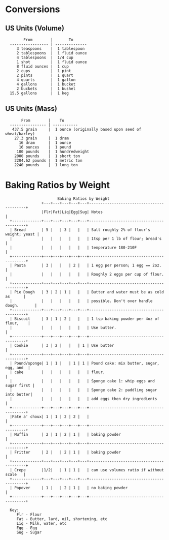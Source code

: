 Conversions
===========

US Units (Volume)
-----------------

            From        |       To              
      ----------------- | --------------  
         3 teaspoons    |  1 tablespoon   
         2 tablespoons  |  1 fluid ounce  
         4 tablespoons  |  1/4 cup        
         1 shot         |  1 fluid ounce  
         8 fluid ounces |  1 cup          
         2 cups         |  1 pint         
         2 pints        |  1 quart        
         4 quarts       |  1 gallon       
         4 gallons      |  1 bucket       
         2 buckets      |  1 bushel       
      15.5 gallons      |  1 keg          


US Units (Mass)
---------------

           From        |    To
      ---------------- | -----------
       437.5 grain     |  1 ounce (originally based upon seed of wheat/barley)
        27.3 grain     |  1 dram
          16 dram      |  1 ounce 
          16 ounces    |  1 pound
         100 pounds    |  1 hundredweight
        2000 pounds    |  1 short ton
        2204.62 pounds |  1 metric ton
        2240 pounds    |  1 long ton



Baking Ratios by Weight
=======================

                           Baking Ratios by Weight
                    +---+---+---+---+---+------------------------------------------+
                    |Flr|Fat|Liq|Egg|Sug| Notes                                    |
      +-------------+---+---+---+---+---+------------------------------------------+
      | Bread       | 5 |   | 3 |   |   | Salt roughly 2% of flour's weight; yeast |
      |             |   |   |   |   |   | 1tsp per 1 lb of flour; bread's          |
      |             |   |   |   |   |   | temperature 180-210F                     |
      +-------------+---+---+---+---+---+------------------------------------------+
      | Pasta       | 3 |   |   | 2 |   | 1 egg per person; 1 egg == 2oz.          |
      |             |   |   |   |   |   | Roughly 2 eggs per cup of flour.         |
      +-------------+---+---+---+---+---+------------------------------------------+
      | Pie Dough   | 3 | 2 | 1 |   |   | Butter and water must be as cold as      |
      |             |   |   |   |   |   | possible. Don't over handle dough.       |
      +-------------+---+---+---+---+---+------------------------------------------+
      | Biscuit     | 3 | 1 | 2 |   |   | 1 tsp baking powder per 4oz of flour,    |
      |             |   |   |   |   |   | Use butter.                              |
      +-------------+---+---+---+---+---+------------------------------------------+
      | Cookie      | 3 | 2 |   |   | 1 | Use butter                               |
      +-------------+---+---+---+---+---+------------------------------------------+
      | Pound/sponge| 1 | 1 |   | 1 | 1 | Pound cake: mix butter, sugar, egg, and  |
      | cake        |   |   |   |   |   | flour.                                   |
      |             |   |   |   |   |   | Sponge cake 1: whip eggs and sugar first |
      |             |   |   |   |   |   | Sponge cake 2: paddling sugar into butter|
      |             |   |   |   |   |   | add eggs then dry ingredients            |
      +-------------+---+---+---+---+---+------------------------------------------+
      |Pate a' choux| 1 | 1 | 2 | 2 |   |                                          |
      +-------------+---+---+---+---+---+------------------------------------------+
      | Muffin      | 2 | 1 | 2 | 1 |   | baking powder                            |
      +-------------+---+---+---+---+---+------------------------------------------+
      | Fritter     | 2 |   | 2 | 1 |   | baking powder                            |
      +-------------+---+---+---+---+---+------------------------------------------+
      | Crepe       |1/2|   | 1 | 1 |   | can use volumes ratio if without scale   |
      +-------------+---+---+---+---+---+------------------------------------------+
      | Popover     | 1 |   | 2 | 1 |   | no baking powder                         |
      +-------------+---+---+---+---+---+------------------------------------------+

      Key:
         Flr - Flour
         Fat - Butter, lard, oil, shortening, etc
         Liq - Milk, water, etc
         Egg - Egg
         Sug - Sugar

